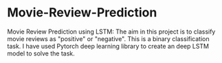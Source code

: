 # Movie-Review-Prediction
Movie Review Prediction  using LSTM:
  The aim in this project is to classify movie reviews as  "positive" or "negative". This is a binary classification task. I have used Pytorch deep learning library to create an deep LSTM model to solve the task.
